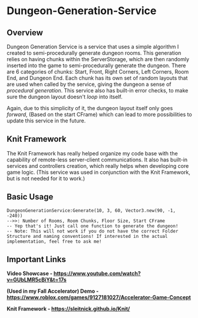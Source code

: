 # Dungeon-Generation-Service

## Overview
Dungeon Generation Service is a service that uses a simple algorithm I created to semi-procedurally generate dungeon rooms. This generation relies on having chunks within the ServerStorage, which are then randomly inserted into the game to semi-procedurally generate the dungeon. There are 6 categories of chunks: Start, Front, Right Corners, Left Corners, Room End, and Dungeon End. Each chunk has its own set of random layouts that are used when called by the service, giving the dungeon a sense of *procedural generation*. This service also has built-in error checks, to make sure the dungeon layout doesn't *loop* into itself. 

Again, due to this simplicity of it, the dungeon layout itself only goes *forward*, (Based on the start CFrame) which can lead to more possibilities to update this service in the future.

## Knit Framework
The Knit Framework has really helped organize my code base with the capability of remote-less server-client communications. It also has built-in services and controllers creation, which really helps when developing core game logic. (This service was used in conjunction with the Knit Framework, but is not needed for it to work.)

## Basic Usage
```
DungeonGenerationService:Generate(10, 3, 60, Vector3.new(90, -1, -240))
-->>: Number of Rooms, Room Chunks, Floor Size, Start CFrame
-- Yep that's it! Just call one function to generate the dungeon!
-- Note: This will not work if you do not have the correct Folder Structure and naming conventions! If interested in the actual implementation, feel free to ask me!
```

## Important Links
**Video Showcase - https://www.youtube.com/watch?v=GUbLMR5cBiY&t=17s**

**(Used in my Fall Accelerator) Demo - https://www.roblox.com/games/9127181027/Accelerator-Game-Concept**

**Knit Framework - https://sleitnick.github.io/Knit/**
